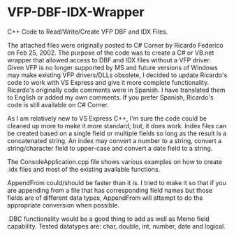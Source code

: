 # VFP-DBF-IDX-Wrapper
C++ Code to Read/Write/Create VFP DBF and IDX Files.  

The attached files were originally posted to C# Corner by Ricardo Federico  on Feb 25, 2002. The purpose of the code was to create a C# or VB.net wrapper that allowed access to DBF and IDX files without a VFP driver.  Given VFP is no longer supported by MS and future versions of Windows may make existing VFP drivers/DLLs obsolete, I decided to update Ricardo's code to work with VS Express and give it more complete functionality. Ricardo's originally code comments were in Spanish.  I have translated them to English or added my own comments.  If you prefer Spanish, Ricardo's code is still available on C# Corner.

As I am relatively new to VS Express C++, I'm sure the code could be cleaned up more to make it more standard; but, it does work.  Index files can be created based on a single field or multiple fields so long as the result is a concatenated string. An index may convert a number to a string, convert a string/character field to upper-case and convert a date field to a string. 

The ConsoleApplication.cpp file shows various examples on how to create .idx files and most of the existing available functions.

AppendFrom could/should be faster than it is.  I tried to make it so that if you are appending from a file that has corresponding field names but those fields are of different data types, AppendFrom will attempt to do the appropriate conversion when possible.

.DBC functionality would be a good thing to add as well as Memo field capability.  Tested datatypes are: char, double, int,  number, date and logical.

